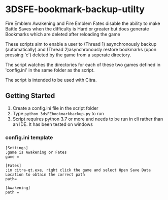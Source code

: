 # 3DSFE-bookmark-backup-utilty
Fire Emblem Awakening and Fire Emblem Fates disable the ability to make Battle Saves when the difficulty is Hard or greater but does generate Bookmarks which are deleted after reloading the game

These scripts aim to enable a user to (Thread 1) asynchronously backup (automatically) and (Thread 2)asynchronously restore bookmarks (upon pressing 'c') deleted by the game from a seperate directory.

The script watches the directories for each of these two games defined in 'config.ini' in the same folder as the script.

The script is intended to be used with Citra.

## Getting Started

1. Create a config.ini file in the script folder 
2. Type ```python 3dsFEbookmarkbackup.py``` to run
3. Script requires python 3.7 or more and needs to be run in cli rather than an IDE. It has been tested on windows

### config.ini template
```
[Settings]
;game is Awakening or Fates
game = 

[Fates]
;in citra-qt.exe, right click the game and select Open Save Data Location to obtain the correct path
path= 

[Awakening]
path =
```
